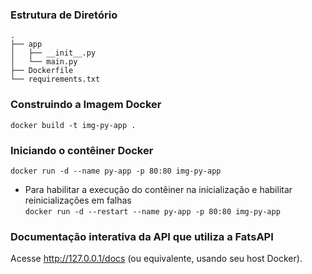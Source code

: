


### Estrutura de Diretório

```
.
├── app
│   ├── __init__.py
│   └── main.py
├── Dockerfile
└── requirements.txt
```

### Construindo a Imagem Docker

`docker build -t img-py-app .`

### Iniciando o contêiner Docker

`docker run -d --name py-app -p 80:80 img-py-app`

- Para habilitar a execução do contêiner na inicialização e habilitar reinicializações em falhas<br>
`docker run -d --restart --name py-app -p 80:80 img-py-app`

### Documentação interativa da API que utiliza a FatsAPI

 Acesse http://127.0.0.1/docs (ou equivalente, usando seu host Docker).







